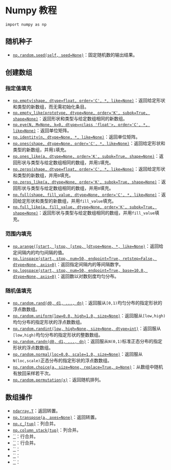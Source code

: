 # Numpy 教程


<!--more-->

`import numpy as np`

## 随机种子

- [`np.random.seed(self, seed=None)`](https://numpy.org/devdocs/reference/random/generated/numpy.random.seed.html)：固定随机数的输出结果。

## 创建数组

### 指定值填充

- [`np.empty(shape, dtype=float, order='C', *, like=None)`](https://numpy.org/devdocs/reference/generated/numpy.empty.html)：返回给定形状和类型的新数组，而无需初始化条目。
- [`np.empty_like(prototype, dtype=None, order='K', subok=True, shape=None)`](https://numpy.org/devdocs/reference/generated/numpy.empty_like.html)：返回形状和类型与给定数组相同的新数组。
- [`np.eye(N, M=None, k=0, dtype=<class 'float'>, order='C', *, like=None)`](https://numpy.org/devdocs/reference/generated/numpy.eye.html)：返回单位矩阵。
- [`np.identity(n, dtype=None, *, like=None)`](https://numpy.org/devdocs/reference/generated/numpy.identity.html)：返回单位矩阵。
- [`np.ones(shape, dtype=None, order='C', *, like=None)`](https://numpy.org/devdocs/reference/generated/numpy.ones.html)：返回给定形状和类型的新数组，并用`1`填充。
- [`np.ones_like(a, dtype=None, order='K', subok=True, shape=None)`](https://numpy.org/devdocs/reference/generated/numpy.ones_like.html)：返回形状与类型与给定数组相同的数组，并用`1`填充。
- [`np.zeros(shape, dtype=float, order='C', *, like=None)`](https://numpy.org/devdocs/reference/generated/numpy.zeros.html)：返回给定形状和类型的新数组，并用`0`填充。
- [`np.zeros_like(a, dtype=None, order='K', subok=True, shape=None)`](https://numpy.org/devdocs/reference/generated/numpy.zeros_like.html)：返回形状与类型与给定数组相同的数组，并用`0`填充。
- [`np.full(shape, fill_value, dtype=None, order='C', *, like=None)`](https://numpy.org/devdocs/reference/generated/numpy.full.html)：返回给定形状和类型的新数组，并用`fill_value`填充。
- [`np.full_like(a, fill_value, dtype=None, order='K', subok=True, shape=None)`](https://numpy.org/devdocs/reference/generated/numpy.full_like.html)：返回形状与类型与给定数组相同的数组，并用`fill_value`填充。

### 范围内填充

- [`np.arange([start, ]stop, [step, ]dtype=None, *, like=None)`](https://numpy.org/devdocs/reference/generated/numpy.arange.html)：返回给定间隔内的均匀间隔的值。
- [`np.linspace(start, stop, num=50, endpoint=True, retstep=False, dtype=None, axis=0)`](https://numpy.org/devdocs/reference/generated/numpy.linspace.html)：返回指定间隔内的等间隔数字。
- [`np.logspace(start, stop, num=50, endpoint=True, base=10.0, dtype=None, axis=0)`](https://numpy.org/devdocs/reference/generated/numpy.logspace.html)：返回数以对数刻度均匀分布。

### 随机值填充

- [`np.random.rand(d0, d1, ..., dn)`](https://numpy.org/doc/stable/reference/random/generated/numpy.random.RandomState.rand.html)：返回服从`[0,1)`均匀分布的指定形状的浮点数数组。
- [`np.random.uniform(low=0.0, high=1.0, size=None)`](https://numpy.org/devdocs/reference/random/generated/numpy.random.uniform.html)：返回服从`[low,high)`均匀分布的指定形状的浮点数数组。
- [`np.random.randint(low, high=None, size=None, dtype=int)`](https://numpy.org/doc/stable/reference/random/generated/numpy.random.RandomState.randint.html)：返回服从`[low,high)`均匀分布的指定形状的整数数组。
- [`np.random.randn(d0, d1, ..., dn)`](https://numpy.org/devdocs/reference/random/generated/numpy.random.RandomState.randn.html)：返回服从`N(0,1)`标准正态分布的指定形状的浮点数数组。
- [`np.random.normal(loc=0.0, scale=1.0, size=None)`](https://numpy.org/devdocs/reference/random/generated/numpy.random.normal.html)：返回服从`N(loc,scale)`正态分布的指定形状的浮点数数组。
- [`np.random.choice(a, size=None, replace=True, p=None)`](https://numpy.org/devdocs/reference/random/generated/numpy.random.choice.html)：从数组中随机有放回采样若干次。
- [`np.random.permutation(x)`](https://numpy.org/devdocs/reference/random/generated/numpy.random.permutation.html)：返回随机排列。

## 数组操作

- [`ndarray.T`](https://numpy.org/devdocs/reference/generated/numpy.ndarray.T.html)：返回转置。
- [`np.transpose(a, axes=None)`](https://numpy.org/devdocs/reference/generated/numpy.transpose.html)：返回转置。
- [`np.c_[tup]`](https://numpy.org/devdocs/reference/generated/numpy.c_.html)：列合并。
- [`np.column_stack(tup)`](https://numpy.org/devdocs/reference/generated/numpy.column_stack.html)：列合并。
- [``]()：行合并。
- [``]()：行合并。
- [``]()：
- [``]()：
- [``]()：

